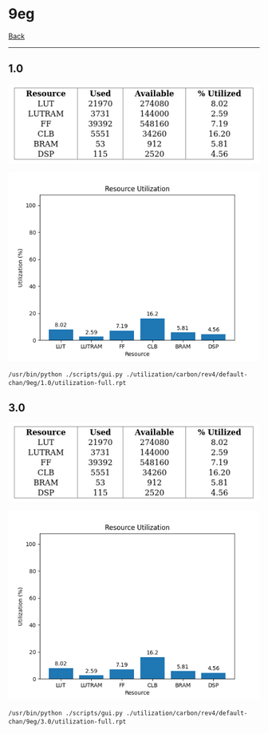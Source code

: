 # 9eg

[Back](<../rev4.md>)

---

## 1.0

<p align="center">
	<img src="../../../../../images/carbon/rev4/default-chan/9eg/1.0/table.jpg" />
</p>

<p align="center">
	<img src="../../../../../images/carbon/rev4/default-chan/9eg/1.0/graph.png" />
</p>

`/usr/bin/python ./scripts/gui.py ./utilization/carbon/rev4/default-chan/9eg/1.0/utilization-full.rpt`

## 3.0

<p align="center">
	<img src="../../../../../images/carbon/rev4/default-chan/9eg/3.0/table.jpg" />
</p>

<p align="center">
	<img src="../../../../../images/carbon/rev4/default-chan/9eg/3.0/graph.png" />
</p>

`/usr/bin/python ./scripts/gui.py ./utilization/carbon/rev4/default-chan/9eg/3.0/utilization-full.rpt`

